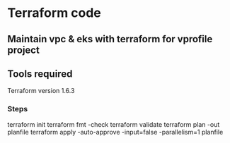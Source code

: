 # Terraform code 

## Maintain vpc & eks with terraform for vprofile project

## Tools required
Terraform version 1.6.3

### Steps
terraform init
terraform fmt -check
terraform validate
terraform plan -out planfile
terraform apply -auto-approve -input=false -parallelism=1 planfile

